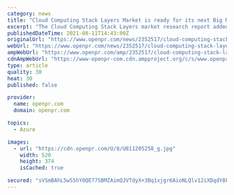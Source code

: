 ```yaml
---
category: news
title: "Cloud Computing Stack Layers Market is ready for its next Big Move | Salesforce, Microsoft Azure, IBM, Google Cloud Platform"
excerpt: "The Cloud Computing Stack Layers market research report added by Report Ocean is an in depth analysis of the latest developments market size status upcoming technologies industry drivers challenges regulatory policies with key company profiles and strategies of players The"
publishedDateTime: 2021-08-11T14:43:00Z
originalUrl: "https://www.openpr.com/news/2352517/cloud-computing-stack-layers-market-is-ready-for-its-next-big-move"
webUrl: "https://www.openpr.com/news/2352517/cloud-computing-stack-layers-market-is-ready-for-its-next-big-move"
ampWebUrl: "https://www.openpr.com/amp/2352517/cloud-computing-stack-layers-market-is-ready-for-its-next-big-move"
cdnAmpWebUrl: "https://www-openpr-com.cdn.ampproject.org/c/s/www.openpr.com/amp/2352517/cloud-computing-stack-layers-market-is-ready-for-its-next-big-move"
type: article
quality: 30
heat: 30
published: false

provider:
  name: openpr.com
  domain: openpr.com

topics:
  - Azure

images:
  - url: "https://cdn.openpr.com/U/8/U811205258_g.jpg"
    width: 520
    height: 374
    isCached: true

secured: "sVSmBAhL5wS5hY0QE77SBMZAimQJVTdyX+3Bq1xjgr6AioNLQlv12iXDqdY8FKVaU1KJUURMWAjSzuhhdMDbH21j6wR9HzJcF5sjxIZavwxJyMSKgb6MnVzxXS7Ns5hjWOn9giLc+pcyiy1QZBXLLN8k1fwt1lFmCJnDxxQMg/dpu3JnjvCnDpOHYpSim3M/QJ5Rw5ZUsqnsCjBMClEiQdN4Kv1a2QGY95rDKmTz1Rn2cnCNKU73+c1/IpkmW4Le2efaZJYwLm3DFbICm0cqTs3RCz9scgp6+dmyOIvTqeij1vr3KrNHYTa9vdwVAWefbx6B290bI0bvcR4cNd9fFJ16fM/85zsUfH+6kplOnvo=;TuFf9UNazxGRLXOuHYhk/A=="
---
```


